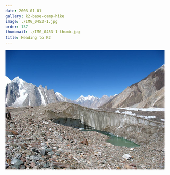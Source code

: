 ```yaml
---
date: 2003-01-01
gallery: k2-base-camp-hike
image: ./IMG_0453-1.jpg
order: 137
thumbnail: ./IMG_0453-1-thumb.jpg
title: Heading to K2
---
```


![Heading to K2](./IMG_0453-1.jpg)